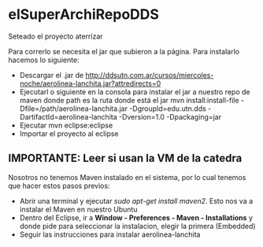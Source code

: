 elSuperArchiRepoDDS
===================


Seteado el proyecto aterrizar

Para correrlo se necesita el jar que subieron a la página. Para instalarlo hacemos lo siguiente:
  - Descargar el .jar de http://ddsutn.com.ar/cursos/miercoles-noche/aerolinea-lanchita.jar?attredirects=0
  - Ejecutarl o siguiente en la consola para instalar el jar a nuestro repo de maven donde path es la ruta donde está el jar
      mvn install:install-file -Dfile=/path/aerolinea-lanchita.jar -DgroupId=edu.utn.dds -DartifactId=aerolinea-lanchita -Dversion=1.0 -Dpackaging=jar
  - Ejecutar mvn eclipse:eclipse
  - Importar el proyecto al eclipse
  




IMPORTANTE: Leer si usan la VM de la catedra
--------------------------------------------

Nosotros no tenemos Maven instalado en el sistema, por lo cual tenemos que hacer estos pasos previos:
  - Abrir una terminal y ejecutar *sudo apt-get install maven2*. Esto nos va a instalar el Maven en nuestro Ubuntu
  - Dentro del Eclipse, ir a __Window - Preferences - Maven - Installations__ y donde pide para seleccionar la instalacion, elegir la primera (Embedded)
  - Seguir las instrucciones para instalar aerolinea-lanchita
  